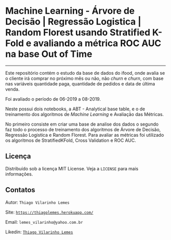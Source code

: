 # Machine Learning - Árvore de Decisão | Regressão Logistica | Random Florest usando Stratified K-Fold e avaliando a métrica ROC AUC na base Out of Time 
<hr>

Este repositório contém o estudo da base de dados do ifood, onde avalia se o cliente irá comprar no próximo mês ou não, não *churn* e *churn*, com base 
nas variáveis quantidade paga, quantidade de pedidos e data de última venda.

Foi avaliado o período de 06-2019 a 08-2019.

Neste possui dois notebooks, a ABT - Analytical base table, e o de treinamento dos algoritmos de *Machine Learning* e Avaliação das Métricas.

No primeiro consiste em criar uma base de analise dos dados o segundo faz todo o processo de treinamento dos algoritmos de Árvore de Decisão, Regressão Logistica e 
Random Florest. Para avaliar as métricas foi utilizado os algoritmos de StratifiedKFold, Cross Validation e ROC AUC.

## Licença

Distribuído sob a licença MIT License. Veja a `LICENSE` para mais informações.

<!-- Contatos -->
## Contatos

Autor: `Thiago Vilarinho Lemes`

Site: [`https://thiagolemes.herokuapp.com/`](https://thiagolemes.herokuapp.com)

Email: `lemes_vilarinho@yahoo.com.br`

Likedin: [`Thiago Vilarinho Lemes`](https://www.linkedin.com/in/thiago-vilarinho-lemes-b1232727/)
